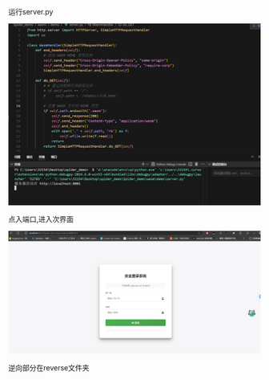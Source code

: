 运行server.py

![1742806127383](images/readme/1742806127383.png)

点入端口,进入次界面

![1742806177759](images/readme/1742806177759.png)


逆向部分在reverse文件夹
